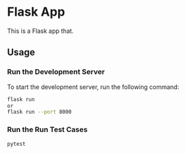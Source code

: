 # Flask App

This is a Flask app that.

## Usage

### Run the Development Server

To start the development server, run the following command:

```bash
flask run 
or 
flask run --port 8000
```

### Run the Run Test Cases

```bash
pytest
```
